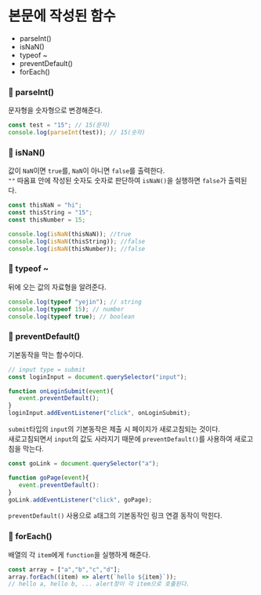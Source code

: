 # 본문에 작성된 함수
- parseInt()
- isNaN()
- typeof ~
- preventDefault()
- forEach()

### 📌 parseInt()
문자형을 숫자형으로 변경해준다.
```jsx
const test = "15"; // 15(문자)
console.log(parseInt(test)); // 15(숫자)
```
   
### 📌 isNaN()
값이 `NaN`이면 `true`를, `NaN`이 아니면 `false`를 출력한다.   
`""` 따옴표 안에 작성된 숫자도 숫자로 판단하여 `isNaN()`을 실행하면 `false`가 출력된다.
```jsx
const thisNaN = "hi";
const thisString = "15";
const thisNumber = 15;

console.log(isNaN(thisNaN)); //true
console.log(isNaN(thisString)); //false
console.log(isNaN(thisNumber)); //false
```
   
### 📌 typeof ~
뒤에 오는 값의 자료형을 알려준다.
```jsx
console.log(typeof "yejin"); // string
console.log(typeof 15); // number
console.log(typeof true); // boolean
```

### 📌 preventDefault()
기본동작을 막는 함수이다.
```jsx
// input type = submit
const loginInput = document.querySelector("input");

function onLoginSubmit(event){
   event.preventDefault();
}
loginInput.addEventListener("click", onLoginSubmit);
```
`submit`타입의 `input`의 기본동작은 제출 시 페이지가 새로고침되는 것이다.   
새로고침되면서 `input`의 값도 사라지기 때문에 `preventDefault()`를 사용하여 새로고침을 막는다.   

```jsx
const goLink = document.querySelector("a");

function goPage(event){
   event.preventDefault():
}
goLink.addEventListener("click", goPage);
```
`preventDefault()` 사용으로 `a`태그의 기본동작인 링크 연결 동작이 막힌다.   

### 📌 forEach()
배열의 각 `item`에게 `function`을 실행하게 해준다.   
```jsx
const array = ["a","b","c","d"];
array.forEach((item) => alert(`hello ${item}`)); 
// hello a, hello b, ... alert창이 각 item으로 호출된다.
```
